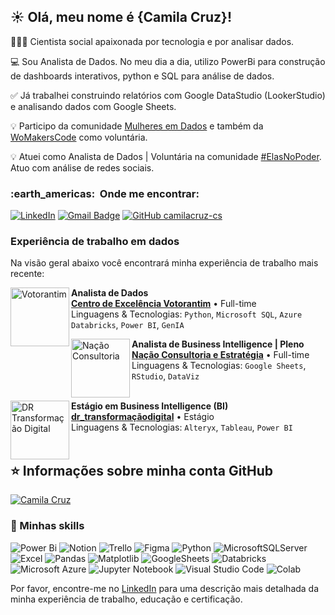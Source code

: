 ## ☀️ Olá, meu nome é <strong>{Camila Cruz}!</strong>

👩🏿‍🎓 Cientista social apaixonada por tecnologia e por analisar dados.

💻 Sou Analista de Dados. No meu dia a dia, utilizo PowerBi para construção de dashboards interativos, python e SQL para análise de dados.

✅ Já trabalhei construindo relatórios com Google DataStudio (LookerStudio) e analisando dados com Google Sheets.

💡 Participo da comunidade [Mulheres em Dados](https://www.linkedin.com/company/mulheresemdados/) e também da [WoMakersCode](https://www.linkedin.com/company/womakerscode/) como voluntária. 

💡 Atuei como Analista de Dados | Voluntária na comunidade [#ElasNoPoder](https://www.linkedin.com/company/elasnopoderbr/mycompany/). Atuo com análise de redes sociais. 

<h3> :earth_americas: &nbsp;Onde me encontrar: </h3> 

[![LinkedIn](https://img.shields.io/badge/LinkedIn-0077B5?style=for-the-badge&logo=linkedin&logoColor=white)](https://www.linkedin.com/in/camiladacruz-cs/) 
[![Gmail Badge](https://img.shields.io/badge/-camiladacruz.cs@gmail.com-006bed?style=flat-square&logo=Gmail&logoColor=white)](mailto:camiladacruz.cs@gmail.com) 
[![GitHub camilacruz-cs](https://img.shields.io/github/followers/camilacruz-cs?label=follow&style=social)](https://github.com/camilacruz-cs/camilacruz-cs)

### Experiência de trabalho em dados  
Na visão geral abaixo você encontrará minha experiência de trabalho mais recente:

[<img align="left" height="94px" width="94px" alt="Votorantim" src="https://media.licdn.com/dms/image/v2/D560BAQH3GEpoxmH9Jg/company-logo_200_200/company-logo_200_200/0/1686581069603/coe_centro_de_excelencia_votorantim_logo?e=1749686400&v=beta&t=2WMOgR4JC-dZZ9vPX1ejlBLSN_k9Es88qU0ukbzxj0s"/>](https://www.linkedin.com/company/votorantim/)

**Analista de Dados**  
[**Centro de Excelência Votorantim**](https://www.linkedin.com/company/votorantim/) • Full-time  
Linguagens & Tecnologias: `Python`, `Microsoft SQL`, `Azure Databricks`, `Power BI`,  `GenIA`
<br/>

[<img align="left" height="94px" width="94px" alt="Nação Consultoria" src="https://media.licdn.com/dms/image/v2/D4D0BAQFzl9ehpC65Fw/company-logo_200_200/company-logo_200_200/0/1699040021711/nao_consultoria_estratgia_logo?e=1749686400&v=beta&t=m-7ZxxDSVYp6nGJ1n0ulY8PtMBkiMW9dvyL_Res9sy0"/>](https://www.linkedin.com/company/na%C3%A7%C3%A3o-consultoria-estrat%C3%A9gia/)

**Analista de Business Intelligence | Pleno**  
[**Nação Consultoria e Estratégia**](https://www.linkedin.com/company/na%C3%A7%C3%A3o-consultoria-estrat%C3%A9gia/) • Full-time  
Linguagens & Tecnologias: `Google Sheets`, `RStudio`, `DataViz`  
<br/>

[<img align="left" height="94px" width="94px" alt="DR Transformação Digital" src="https://media.licdn.com/dms/image/v2/D4E0BAQGWp-d8BQSlbw/company-logo_200_200/company-logo_200_200/0/1732739975923/droove_tech_logo?e=1749686400&v=beta&t=Y1iF4iy2YJjYUjwcjDlCPD_BRWhczktnorK-4IS3c_U"/>](https://www.linkedin.com/company/drtransformacaodigital/)

**Estágio em Business Intelligence (BI)**  
[**dr_transformaçãodigital**](https://www.linkedin.com/company/drtransformacaodigital/) • Estágio  
Linguagens & Tecnologias: `Alteryx`, `Tableau`, `Power BI`  
<br/>



## ⭐ Informações sobre minha conta GitHub

[![Camila Cruz](https://github-readme-stats.vercel.app/api/top-langs/?username=camilacruz-cs)](https://github.com/camilacruz-cs/github-readme-stats)

### :rocket: Minhas skills
![Power Bi](https://img.shields.io/badge/power_bi-F2C811?style=for-the-badge&logo=powerbi&logoColor=black) ![Notion](https://img.shields.io/badge/Notion-%23000000.svg?style=for-the-badge&logo=notion&logoColor=white) ![Trello](https://img.shields.io/badge/Trello-%23026AA7.svg?style=for-the-badge&logo=Trello&logoColor=white) ![Figma](https://img.shields.io/badge/figma-%23F24E1E.svg?style=for-the-badge&logo=figma&logoColor=white) ![Python](https://img.shields.io/badge/python-3670A0?style=for-the-badge&logo=python&logoColor=ffdd54) ![MicrosoftSQLServer](https://img.shields.io/badge/Microsoft%20SQL%20Server-CC2927?style=for-the-badge&logo=microsoft%20sql%20server&logoColor=white) ![Excel](https://img.shields.io/badge/Microsoft_Excel-217346?style=for-the-badge&logo=microsoft-excel&logoColor=white) 	![Pandas](https://img.shields.io/badge/pandas-%23150458.svg?style=for-the-badge&logo=pandas&logoColor=white) ![Matplotlib](https://img.shields.io/badge/Matplotlib-%23ffffff.svg?style=for-the-badge&logo=Matplotlib&logoColor=black)  ![GoogleSheets](https://img.shields.io/badge/Google%20Sheets-34A853?style=for-the-badge&logo=google-sheets&logoColor=white)  ![Databricks](https://img.shields.io/badge/Databricks-FF3621?style=for-the-badge&logo=Databricks&logoColor=white)
 ![Microsoft Azure](https://img.shields.io/badge/Microsoft_Azure-0089D6?style=for-the-badge&logo=microsoft-azure&logoColor=white)  ![Jupyter Notebook](https://img.shields.io/badge/Jupyter-F37626.svg?&style=for-the-badge&logo=Jupyter&logoColor=white)
 ![Visual Studio Code](https://img.shields.io/badge/Visual%20Studio%20Code-0078d7.svg?style=for-the-badge&logo=visual-studio-code&logoColor=white)
 ![Colab](https://img.shields.io/badge/Colab-F9AB00?style=for-the-badge&logo=googlecolab&color=525252)




Por favor, encontre-me no [LinkedIn](https://www.linkedin.com/in/camiladacruz-cs/) para uma descrição mais detalhada da minha experiência de trabalho, educação e certificação.
